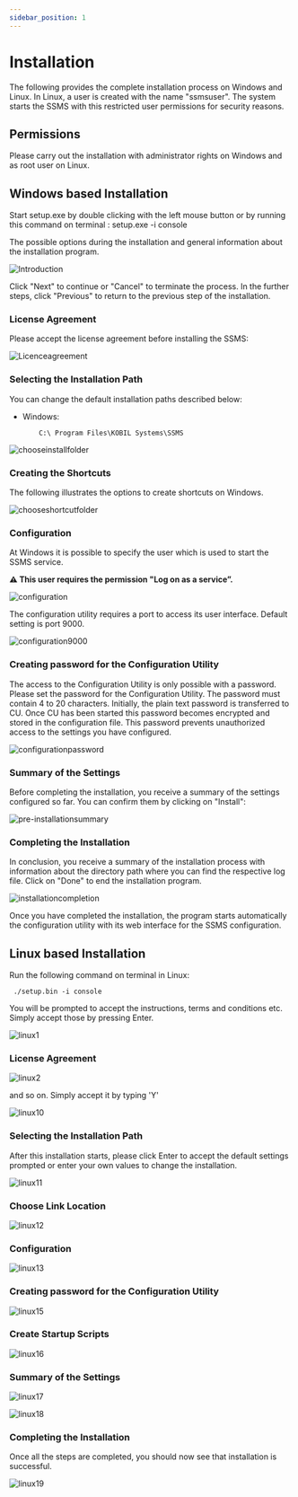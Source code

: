 ```yaml
---
sidebar_position: 1
---
```

# Installation

The following provides the complete installation process on Windows and Linux. In Linux, a user is created with the name "ssmsuser". The system starts the SSMS with this restricted user permissions for security reasons.  

## Permissions

Please carry out the installation with administrator rights on Windows and as root user on Linux.

## Windows based Installation

Start setup.exe by double clicking with the left mouse button or by running this command on terminal : setup.exe -i  console  

The possible options during the installation and general information about the installation program.

![Introduction](./files/installation_introduction.png)  

Click "Next" to continue or "Cancel" to terminate the process. In the further steps, click "Previous" to return to the previous step of the installation.  

### License Agreement  

Please accept the license agreement before installing the SSMS:  

![Licenceagreement](./files/installation_licenceagreement.png)  

### Selecting the Installation Path  

You can change the default installation paths described below:
* Windows:

          C:\ Program Files\KOBIL Systems\SSMS  


![chooseinstallfolder](./files/installation_chooseinstallfolder.png)  

### Creating the Shortcuts  

The following illustrates the options to create shortcuts on Windows.

![chooseshortcutfolder](./files/installation_chooseshortcutfolder.png)  

### Configuration  

At Windows it is possible to specify the user which is used to start the SSMS service.

**:warning: This user requires the permission "Log on as a service”.**

![configuration](./files/installation_configuration.png)  

The configuration utility requires a port to access its user interface. Default setting is port 9000.  

![configuration9000](./files/installation_configuration9000.png)  

### Creating password for the Configuration Utility  

The access to the Configuration Utility is only possible with a password. Please set the password for the Configuration Utility. The password must contain 4 to 20 characters. Initially, the plain text password is transferred to CU. Once CU has been started this password becomes encrypted and stored in the configuration file. This password prevents unauthorized access to the settings you have configured.  

![configurationpassword](./files/installation_configurationpassword.png)  

### Summary of the Settings  

 Before completing the installation, you receive a summary of the settings configured so far. You can confirm them by clicking on "Install":  

 ![pre-installationsummary](./files/installation_summary.png)  

### Completing the Installation  

In conclusion, you receive a summary of the installation process with information about the directory path where you can find the respective log file. Click on "Done" to end the installation program.  

  ![installationcompletion](./files/installation_completion.png)  

Once you have completed the installation, the program starts automatically the configuration utility with its web interface for the SSMS configuration.  

## Linux based Installation

Run the following command on terminal in Linux:

     ./setup.bin -i console  

You will be prompted to accept the instructions, terms and conditions etc. Simply accept those by pressing Enter.

  ![linux1](./files/linux1.PNG)

### License Agreement   

  ![linux2](./files/linux2.PNG)

  and so on.
  Simply accept it by typing 'Y'

  ![linux10](./files/linux10.PNG)


### Selecting the Installation Path  

  After this installation starts, please click Enter to accept the default settings prompted or enter your own values to change the installation.

  ![linux11](./files/linux11.PNG)


### Choose Link Location  

  ![linux12](./files/linux12.PNG)

### Configuration  

  ![linux13](./files/linux13.PNG)

### Creating password for the Configuration Utility  

  ![linux15](./files/linux15.PNG)

### Create Startup Scripts  

  ![linux16](./files/linux16.PNG)

### Summary of the Settings

  ![linux17](./files/linux17.PNG)

  ![linux18](./files/linux18.PNG)

### Completing the Installation

  Once all the steps are completed, you should now see that installation is successful.

  ![linux19](./files/linux19.PNG)
